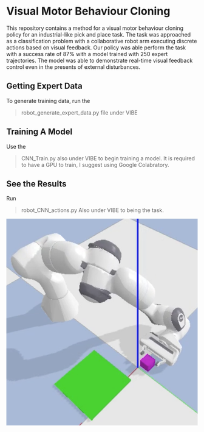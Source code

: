 # Visual Motor Behaviour Cloning

This repository contains a method for a visual motor behaviour cloning policy for an industrial-like pick and place task. The task was approached as a classification problem with a collaborative robot arm executing discrete actions based on visual feedback. Our policy was able perform the task with a success rate of 87% with a model trained with 250 expert trajectories. The model was able to demonstrate real-time visual feedback control even in the presents of external disturbances.

## Getting Expert Data
To generate training data, run the 
> robot_generate_expert_data.py 
file under VIBE

## Training A Model
Use the 
> CNN_Train.py 
also under VIBE to begin training a model. It is required to have a GPU to train, I suggest using Google Colabratory.

## See the Results
Run
> robot_CNN_actions.py 
Also under VIBE to being the task.

![example_image](./Images/Reporting_Images/Successful_grasp_magenta.png)